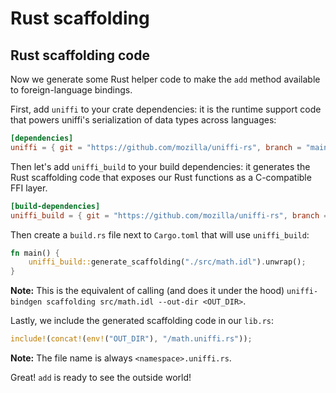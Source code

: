 # Rust scaffolding

## Rust scaffolding code

Now we generate some Rust helper code to make the `add` method available to foreign-language bindings.  

First, add `uniffi` to your crate dependencies: it is the runtime support code that powers uniffi's serialization of data types across languages:

<!-- TODO: Use a published version -->
```toml
[dependencies]
uniffi = { git = "https://github.com/mozilla/uniffi-rs", branch = "main" }
```

Then let's add `uniffi_build` to your build dependencies: it generates the Rust scaffolding code that exposes our Rust functions as a C-compatible FFI layer.

<!-- TODO: Use a published version -->
```toml
[build-dependencies]
uniffi_build = { git = "https://github.com/mozilla/uniffi-rs", branch = "main" }
```

Then create a `build.rs` file next to `Cargo.toml` that will use `uniffi_build`:

```rust
fn main() {
    uniffi_build::generate_scaffolding("./src/math.idl").unwrap();
}
```

**Note:** This is the equivalent of calling (and does it under the hood) `uniffi-bindgen scaffolding src/math.idl --out-dir <OUT_DIR>`.

Lastly, we include the generated scaffolding code in our `lib.rs`:
```rust
include!(concat!(env!("OUT_DIR"), "/math.uniffi.rs"));
```
**Note:** The file name is always `<namespace>.uniffi.rs`.

Great! `add` is ready to see the outside world!
